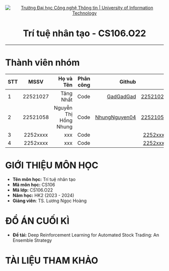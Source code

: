 <!-- Banner -->
<p align="center">
  <a href="https://www.uit.edu.vn/" title="Trường Đại học Công nghệ Thông tin" style="border: none;">
    <img src="https://i.imgur.com/WmMnSRt.png" alt="Trường Đại học Công nghệ Thông tin | University of Information Technology">
  </a>
</p>

<h1 align="center"><b>Trí tuệ nhân tạo - CS106.O22 </b></h1>

<hr>

# Thành viên nhóm
| STT    | MSSV          | Họ và Tên              |Phân công    | Github                                                  | Email                   |
| ------ |:-------------:| ----------------------:|----------:|--------------------------------------------------------:|-------------------------:
| 1      | 22521027      | Tăng Nhất         |Code|[GadGadGad](https://github.com/GadGadGad)  |22521027@gm.uit.edu.vn   |
| 2      | 22521058      | Nguyễn Thị Hồng Nhung         |Code|[NhungNguyen04](https:/github.com/NhungNguyen04) |22521058@gm.uit.edu.vn   |
| 3      | 2252xxxx      | xxx         |Code|[]()  |2252xxxx@gm.uit.edu.vn   |
| 4      | 2252xxxx      | xxx         |Code|[]()  |2252xxxx@gm.uit.edu.vn   |

# GIỚI THIỆU MÔN HỌC
* **Tên môn học:** Trí tuệ nhân tạo
* **Mã môn học:** CS106
* **Mã lớp:** CS106.O22
* **Năm học:** HK2 (2023 - 2024)
* **Giảng viên**: TS. Lương Ngọc Hoàng
# ĐỒ ÁN CUỐI KÌ
* **Đề tài:** Deep Reinforcement Learning for Automated Stock Trading: An Ensemble Strategy
# TÀI LIỆU THAM KHẢO
